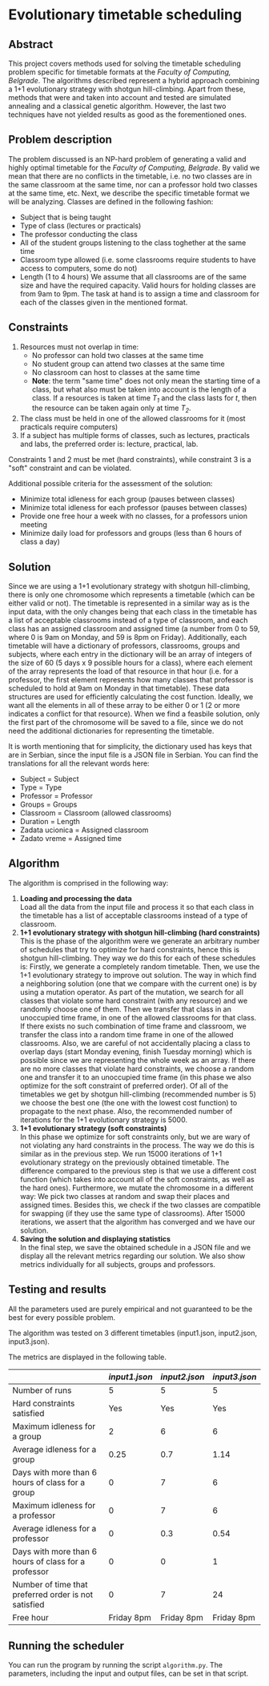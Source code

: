 # Evolutionary timetable scheduling

## Abstract

This project covers methods used for solving the timetable scheduling problem specific for timetable formats at the _Faculty of Computing, Belgrade_. The algorithms described represent a hybrid approach combining a 1+1 evolutionary strategy with shotgun hill-climbing. Apart from these, methods that were and taken into account and tested are simulated annealing and a classical genetic algorithm. However, the last two techniques have not yielded results as good as the forementioned ones.

## Problem description

The problem discussed is an NP-hard problem of generating a valid and highly optimal timetable for the _Faculty of Computing, Belgrade_. By valid we mean that there are no conflicts in the timetable, i.e. no two classes are in the same classroom at the same time, nor can a professor hold two classes at the same time, etc.
Next, we describe the specific timetable format we will be analyzing. Classes are defined in the following fashion:

- Subject that is being taught
- Type of class (lectures or practicals)
- The professor conducting the class
- All of the student groups listening to the class toghether at the same time
- Classroom type allowed (i.e. some classrooms require students to have access to computers, some do not)
- Length (1 to 4 hours)
  We assume that all classrooms are of the same size and have the required capacity. Valid hours for holding classes are from 9am to 9pm. The task at hand is to assign a time and classroom for each of the classes given in the mentioned format.

## Constraints

1. Resources must not overlap in time:
   - No professor can hold two classes at the same time
   - No student group can attend two classes at the same time
   - No classroom can host to classes at the same time
   - **Note**: the term "same time" does not only mean the starting time of a class, but what also must be taken into account is the length of a class. If a resources is taken at time _T<sub>1</sub>_ and the class lasts for _t_, then the resource can be taken again only at time _T<sub>2</sub>_.
2. The class must be held in one of the allowed classrooms for it (most practicals require computers)
3. If a subject has multiple forms of classes, such as lectures, practicals and labs, the preferred order is: lecture, practical, lab.

Constraints 1 and 2 must be met (hard constraints), while constraint 3 is a "soft" constraint and can be violated.

Additional possible criteria for the assessment of the solution:

- Minimize total idleness for each group (pauses between classes)
- Minimize total idleness for each professor (pauses between classes)
- Provide one free hour a week with no classes, for a professors union meeting
- Minimize daily load for professors and groups (less than 6 hours of class a day)

## Solution

Since we are using a 1+1 evolutionary strategy with shotgun hill-climbing, there is only one chromosome which represents a timetable (which can be either valid or not). The timetable is represented in a similar way as is the input data, with the only changes being that each class in the timetable has a list of acceptable classrooms instead of a type of classroom, and each class has an assigned classroom and assigned time (a number from 0 to 59, where 0 is 9am on Monday, and 59 is 8pm on Friday). Additionally, each timetable will have a dictionary of professors, classrooms, groups and subjects, where each entry in the dictionary will be an array of integers of the size of 60 (5 days x 9 possible hours for a class), where each element of the array represents the load of that resource in that hour (i.e. for a professor, the first element represents how many classes that professor is scheduled to hold at 9am on Monday in that timetable). These data structures are used for efficiently calculating the cost function. Ideally, we want all the elements in all of these array to be either 0 or 1 (2 or more indicates a conflict for that resource). When we find a feasbile solution, only the first part of the chromosome will be saved to a file, since we do not need the additional dictionaries for representing the timetable.

It is worth mentioning that for simplicity, the dictionary used has keys that are in Serbian, since the input file is a JSON file in Serbian. You can find the translations for all the relevant words here:

- Subject = Subject
- Type = Type
- Professor = Professor
- Groups = Groups
- Classroom = Classroom (allowed classrooms)
- Duration = Length
- Zadata ucionica = Assigned classroom
- Zadato vreme = Assigned time

## Algorithm

The algorithm is comprised in the following way:

1. **Loading and processing the data**  
   Load all the data from the input file and process it so that each class in the timetable has a list of acceptable classrooms instead of a type of classroom.
2. **1+1 evolutionary strategy with shotgun hill-climbing (hard constraints)**  
   This is the phase of the algorithm were we generate an arbitrary number of schedules that try to optimize for hard constraints, hence this is shotgun hill-climbing. They way we do this for each of these schedules is: Firstly, we generate a completely random timetable. Then, we use the 1+1 evolutionary strategy to improve out solution. The way in which find a neighboring solution (one that we compare with the current one) is by using a mutation operator. As part of the mutation, we search for all classes that violate some hard constraint (with any resource) and we randomly choose one of them. Then we transfer that class in an unoccupied time frame, in one of the allowed classrooms for that class. If there exists no such combination of time frame and classroom, we transfer the class into a random time frame in one of the allowed classrooms. Also, we are careful of not accidentally placing a class to overlap days (start Monday evening, finish Tuesday morning) which is possible since we are representing the whole week as an array. If there are no more classes that violate hard constraints, we choose a random one and transfer it to an unoccupied time frame (in this phase we also optimize for the soft constraint of preferred order). Of all of the timetables we get by shotgun hill-climbing (recommended number is 5) we choose the best one (the one with the lowest cost function) to propagate to the next phase. Also, the recommended number of iterations for the 1+1 evolutionary strategy is 5000.
3. **1+1 evolutionary strategy (soft constraints)**  
   In this phase we optimize for soft constraints only, but we are wary of not violating any hard constraints in the process. The way we do this is similar as in the previous step. We run 15000 iterations of 1+1 evolutionary strategy on the previously obtained timetable. The difference compared to the previous step is that we use a different cost function (which takes into account all of the soft constraints, as well as the hard ones). Furthermore, we mutate the chromosome in a different way: We pick two classes at random and swap their places and assigned times. Besides this, we check if the two classes are compatible for swapping (if they use the same type of classrooms). After 15000 iterations, we assert that the algorithm has converged and we have our solution.
4. **Saving the solution and displaying statistics**  
   In the final step, we save the obtained schedule in a JSON file and we display all the relevant metrics regarding our solution. We also show metrics individually for all subjects, groups and professors.

## Testing and results

All the parameters used are purely empirical and not guaranteed to be the best for every possible problem.

The algorithm was tested on 3 different timetables (input1.json, input2.json, input3.json).

The metrics are displayed in the following table.

|                                                      | _input1.json_ | _input2.json_ | _input3.json_ |
| ---------------------------------------------------- | ------------- | ------------- | ------------- |
| Number of runs                                       | 5             | 5             | 5             |
| Hard constraints satisfied                           | Yes           | Yes           | Yes           |
| Maximum idleness for a group                         | 2             | 6             | 6             |
| Average idleness for a group                         | 0.25          | 0.7           | 1.14          |
| Days with more than 6 hours of class for a group     | 0             | 7             | 6             |
| Maximum idleness for a professor                     | 0             | 7             | 6             |
| Average idleness for a professor                     | 0             | 0.3           | 0.54          |
| Days with more than 6 hours of class for a professor | 0             | 0             | 1             |
| Number of time that preferred order is not satisfied | 0             | 7             | 24            |
| Free hour                                            | Friday 8pm    | Friday 8pm    | Friday 8pm    |

## Running the scheduler

You can run the program by running the script `algorithm.py`. The parameters, including the input and output files, can be set in that script.
